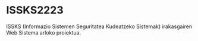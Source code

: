 # ISSKS2223
ISSKS (Informazio Sistemen Seguritatea Kudeatzeko Sistemak) irakasgairen Web Sistema arloko proiektua.

